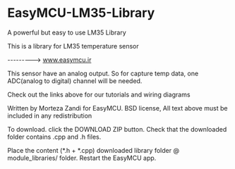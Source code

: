 # EasyMCU-LM35-Library
A powerful but easy to use LM35 Library

This is a library for LM35 temperature sensor

---------> www.easymcu.ir

This sensor have an analog output.
So for capture temp data, one ADC(analog to digital) channel will be needed.

Check out the links above for our tutorials and wiring diagrams 

Written by Morteza Zandi for EasyMCU.
BSD license, All text above must be included in any redistribution

To download. click the DOWNLOAD ZIP button. 
Check that the downloaded folder contains .cpp and .h files.

Place the content (*.h + *.cpp) downloaded library folder @ module_libraries/ folder. 
Restart the EasyMCU app.
